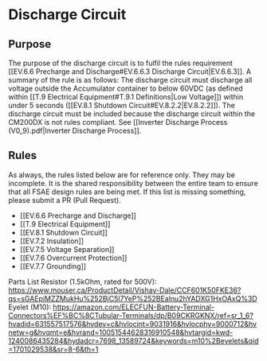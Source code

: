# Discharge Circuit
## Purpose
The purpose of the discharge circuit is to fulfil the rules requirement [[EV.6.6 Precharge and Discharge#EV.6.6.3 Discharge Circuit|EV.6.6.3]]. A summary of the rule is as follows: The discharge circuit must discharge all voltage outside the Accumulator container to below 60VDC (as defined within [[T.9 Electrical Equipment#T.9.1 Definitions|Low Voltage]]) within under 5 seconds ([[EV.8.1 Shutdown Circuit#EV.8.2.2|EV.8.2.2]]).
The discharge circuit must be included because the discharge circuit within the CM200DX is not rules compliant. See [[Inverter Discharge Process (V0_9).pdf|Inverter Discharge Process]].

## Rules
As always, the rules listed below are for reference only. They may be incomplete. It is the shared responsibility between the entire team to ensure that all FSAE design rules are being met. If this list is missing something, please submit a PR (Pull Request).
- [[EV.6.6 Precharge and Discharge]]
- [[T.9 Electrical Equipment]]
- [[EV.8.1 Shutdown Circuit]]
- [[EV.7.2 Insulation]]
- [[EV.7.5 Voltage Separation]]
- [[EV.7.6 Overcurrent Protection]]
- [[EV.7.7 Grounding]]


Parts List
Resistor (1.5kOhm, rated for 500V): https://www.mouser.ca/ProductDetail/Vishay-Dale/CCF601K50FKE36?qs=sGAEpiMZZMukHu%252BjC5l7YeP%252BEalnu2hYADXG1HxOAxQ%3D
Eyelet (M10): https://amazon.com/ELECFUN-Battery-Terminal-Connectors%EF%BC%8CTubular-Terminals/dp/B09CKRGKNX/ref=sr_1_6?hvadid=631557517576&hvdev=c&hvlocint=9031916&hvlocphy=9000712&hvnetw=g&hvqmt=e&hvrand=10051544628316910548&hvtargid=kwd-1240086435284&hydadcr=7698_13589724&keywords=m10%2Beyelets&qid=1701029538&sr=8-6&th=1